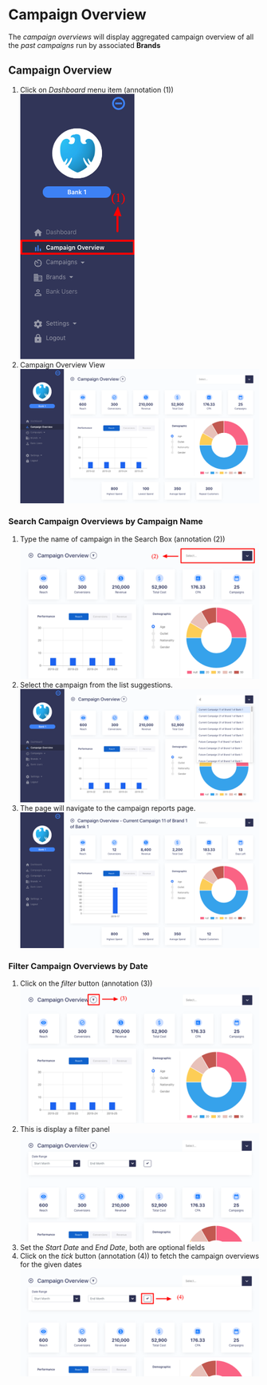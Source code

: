 # Campaign Overview

The _campaign overviews_ will display aggregated campaign overview of all the _past campaigns_ run by associated **Brands**

## Campaign Overview

1. Click on _Dashboard_ menu item (annotation (1))  
![Campaigns Main Menu](/images/bank/co/viewall1.png)
2. Campaign Overview View
![Brand Main Menu](/images/bank/co/co1.png)

### Search Campaign Overviews by Campaign Name

1. Type the name of campaign in the Search Box (annotation (2))
![Brand Main Menu](/images/bank/co/co2.png)
2. Select the campaign from the list suggestions.
![Brand Main Menu](/images/bank/co/co3.png)
3. The page will navigate to the campaign reports page.
![Brand Main Menu](/images/bank/co/co4.png)

### Filter Campaign Overviews by Date

1. Click on the _filter_ button (annotation (3))
![Brand Main Menu](/images/bank/co/co5.png)
2. This is display a filter panel
![Brand Main Menu](/images/bank/co/co6.png)
3. Set the _Start Date_ and _End Date_, both are optional fields
4. Click on the _tick_ button (annotation (4)) to fetch the campaign overviews for the given dates
![Brand Main Menu](/images/bank/co/co7.png)


